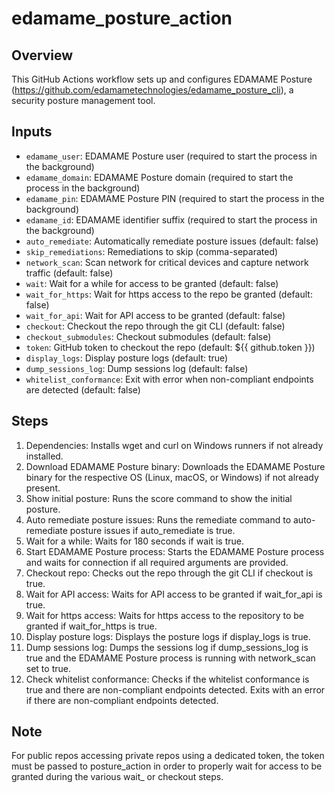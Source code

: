 # edamame_posture_action

## Overview
This GitHub Actions workflow sets up and configures EDAMAME Posture (https://github.com/edamametechnologies/edamame_posture_cli), a security posture management tool.

## Inputs
- `edamame_user`: EDAMAME Posture user (required to start the process in the background)
- `edamame_domain`: EDAMAME Posture domain (required to start the process in the background)
- `edamame_pin`: EDAMAME Posture PIN (required to start the process in the background)
- `edamame_id`: EDAMAME identifier suffix (required to start the process in the background)
- `auto_remediate`: Automatically remediate posture issues (default: false)
- `skip_remediations`: Remediations to skip (comma-separated)
- `network_scan`: Scan network for critical devices and capture network traffic (default: false)
- `wait`: Wait for a while for access to be granted (default: false)
- `wait_for_https`: Wait for https access to the repo be granted (default: false)
- `wait_for_api`: Wait for API access to be granted (default: false)
- `checkout`: Checkout the repo through the git CLI (default: false)
- `checkout_submodules`: Checkout submodules (default: false)
- `token`: GitHub token to checkout the repo (default: ${{ github.token }})
- `display_logs`: Display posture logs (default: true)
- `dump_sessions_log`: Dump sessions log (default: false)
- `whitelist_conformance`: Exit with error when non-compliant endpoints are detected (default: false)

## Steps
1. Dependencies: Installs wget and curl on Windows runners if not already installed.
2. Download EDAMAME Posture binary: Downloads the EDAMAME Posture binary for the respective OS (Linux, macOS, or Windows) if not already present.
3. Show initial posture: Runs the score command to show the initial posture.
4. Auto remediate posture issues: Runs the remediate command to auto-remediate posture issues if auto_remediate is true.
5. Wait for a while: Waits for 180 seconds if wait is true.
6. Start EDAMAME Posture process: Starts the EDAMAME Posture process and waits for connection if all required arguments are provided.
7. Checkout repo: Checks out the repo through the git CLI if checkout is true.
8. Wait for API access: Waits for API access to be granted if wait_for_api is true.
9. Wait for https access: Waits for https access to the repository to be granted if wait_for_https is true.
10. Display posture logs: Displays the posture logs if display_logs is true.
11. Dump sessions log: Dumps the sessions log if dump_sessions_log is true and the EDAMAME Posture process is running with network_scan set to true.
12. Check whitelist conformance: Checks if the whitelist conformance is true and there are non-compliant endpoints detected. Exits with an error if there are non-compliant endpoints detected.

## Note
For public repos accessing private repos using a dedicated token, the token must be passed to posture_action in order to properly wait for access to be granted during the various wait_ or checkout steps.